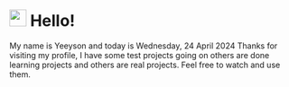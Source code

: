  <h1>
    <img src="https://emojis.slackmojis.com/emojis/images/1643510097/45343/hi.gif?1643510097" width="30"/> 
    Hello!
 </h1>
 <p>
    My name is Yeeyson and today is Wednesday, 24 April 2024
    Thanks for visiting my profile, I have some test projects going on others are done learning projects and others are real projects.
    Feel free to watch and use them.
 </p>
